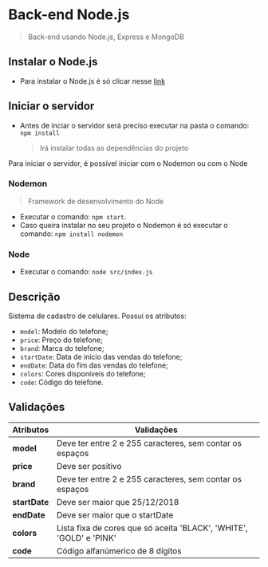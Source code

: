 # Back-end Node.js
> Back-end usando Node.js, Express e MongoDB

## Instalar o Node.js
- Para instalar o Node.js é só clicar nesse [link](https://nodejs.org/en/)

## Iniciar o servidor
- Antes de inciar o servidor será preciso executar na pasta o comando:  ```npm install```
  > Irá instalar todas as dependências do projeto

Para iniciar o servidor, é possível iniciar com o Nodemon ou com o Node

### Nodemon
> Framework de desenvolvimento do Node

- Executar o comando: ```npm start```.
- Caso queira instalar no seu projeto o Nodemon é só executar o comando: ```npm install nodemon```

### Node
- Executar o comando: ```node src/index.js```

## Descrição
Sistema de cadastro de celulares. Possui os atributos:
- ```model```: Modelo do telefone;
- ```price```: Preço do telefone;
- ```brand```: Marca do telefone;
- ```startDate```: Data de início das vendas do telefone;
- ```endDate```: Data do fim das vendas do telefone;
- ```colors```: Cores disponíveis do telefone;
- ```code```: Código do telefone.

## Validações

|   Atributos   | Validações                                                          |
|---------------|---------------------------------------------------------------------|
| **model**     | Deve ter entre 2 e 255 caracteres, sem contar os espaços            |    
| **price**     | Deve ser positivo                                                   |
| **brand**     | Deve ter entre 2 e 255 caracteres, sem contar os espaços            |
| **startDate** | Deve ser maior que 25/12/2018                                       |
| **endDate**   | Deve ser maior que o startDate                                      |
| **colors**    | Lista fixa de cores que só aceita 'BLACK', 'WHITE', 'GOLD' e 'PINK' |
| **code**      | Código alfanúmerico de 8 dígitos                                    |
